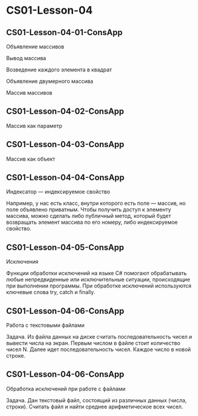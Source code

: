 # CS01-Lesson-04

## CS01-Lesson-04-01-ConsApp

Объявление массивов

Вывод массива

Возведение каждого элемента в квадрат

Объявление двумерного массива

Массив массивов

## CS01-Lesson-04-02-ConsApp

Массив как параметр

## CS01-Lesson-04-03-ConsApp

Массив как объект

## CS01-Lesson-04-04-ConsApp

Индексатор — индексируемое свойство

Например, у нас есть класс, внутри которого есть поле — массив, но поле объявлено приватным.
Чтобы получить доступ к элементу массива, можно сделать либо публичный метод, который будет
возвращать элемент массива по его номеру, либо индексируемое свойство.

## CS01-Lesson-04-05-ConsApp

Исключения

Функции обработки исключений на языке C# помогают обрабатывать любые непредвиденные или
исключительные ситуации, происходящие при выполнении программы. При обработке исключений
используются ключевые слова try, catch и finally.

## CS01-Lesson-04-06-ConsApp

Работа с текстовыми файлами

Задача. Из файла данных на диске считать последовательность чисел и вывести числа на экран.
Первым числом в файле стоит количество чисел N. Далее идет последовательность чисел. Каждое
число в новой строке.

## CS01-Lesson-04-06-ConsApp

Обработка исключений при работе с файлами

Задача. Дан текстовый файл, состоящий из различных данных (числа, строки). Считать файл и найти
среднее арифметическое всех чисел.